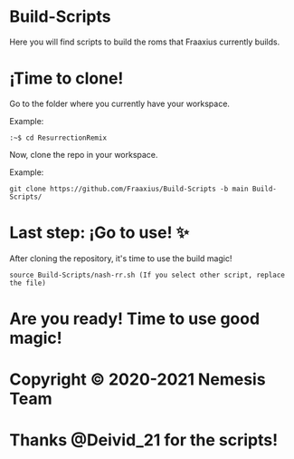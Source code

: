 # Build-Scripts

Here you will find scripts to build the roms that Fraaxius currently builds.

# ¡Time to clone!

Go to the folder where you currently have your workspace.

Example:
```
:~$ cd ResurrectionRemix
```

Now, clone the repo in your workspace.

Example: 
```
git clone https://github.com/Fraaxius/Build-Scripts -b main Build-Scripts/
```

# Last step: ¡Go to use! ✨

After cloning the repository, it's time to use the build magic!
```
source Build-Scripts/nash-rr.sh (If you select other script, replace the file)
```

# Are you ready! Time to use good magic!

# Copyright © 2020-2021 Nemesis Team

# Thanks @Deivid_21 for the scripts!
